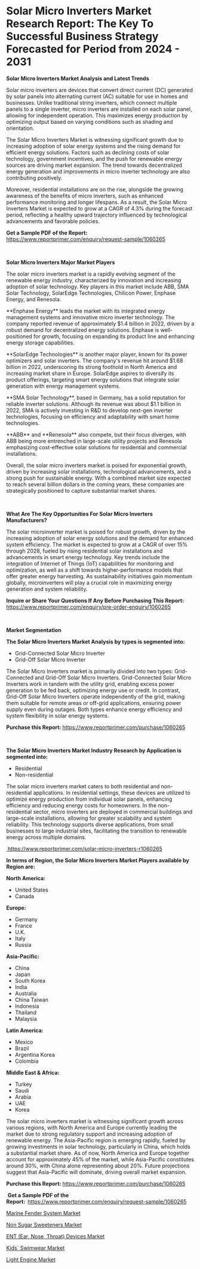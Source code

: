 <p><h1>Solar Micro Inverters Market Research Report: The Key To Successful Business Strategy Forecasted for Period from 2024 - 2031</h1></p><p><strong>Solar Micro Inverters Market Analysis and Latest Trends</strong></p>
<p><p>Solar micro inverters are devices that convert direct current (DC) generated by solar panels into alternating current (AC) suitable for use in homes and businesses. Unlike traditional string inverters, which connect multiple panels to a single inverter, micro inverters are installed on each solar panel, allowing for independent operation. This maximizes energy production by optimizing output based on varying conditions such as shading and orientation.</p><p>The Solar Micro Inverters Market is witnessing significant growth due to increasing adoption of solar energy systems and the rising demand for efficient energy solutions. Factors such as declining costs of solar technology, government incentives, and the push for renewable energy sources are driving market expansion. The trend towards decentralized energy generation and improvements in micro inverter technology are also contributing positively.</p><p>Moreover, residential installations are on the rise, alongside the growing awareness of the benefits of micro inverters, such as enhanced performance monitoring and longer lifespans. As a result, the Solar Micro Inverters Market is expected to grow at a CAGR of 4.3% during the forecast period, reflecting a healthy upward trajectory influenced by technological advancements and favorable policies.</p></p>
<p><strong>Get a Sample PDF of the Report:&nbsp;</strong> <a href="https://www.reportprimer.com/enquiry/request-sample/1060265">https://www.reportprimer.com/enquiry/request-sample/1060265</a></p>
<p>&nbsp;</p>
<p><strong>Solar Micro Inverters Major Market Players</strong></p>
<p><p>The solar micro inverters market is a rapidly evolving segment of the renewable energy industry, characterized by innovation and increasing adoption of solar technology. Key players in this market include ABB, SMA Solar Technology, SolarEdge Technologies, Chilicon Power, Enphase Energy, and Renesola.</p><p>**Enphase Energy** leads the market with its integrated energy management systems and innovative micro inverter technology. The company reported revenue of approximately $1.4 billion in 2022, driven by a robust demand for decentralized energy solutions. Enphase is well-positioned for growth, focusing on expanding its product line and enhancing energy storage capabilities.</p><p>**SolarEdge Technologies** is another major player, known for its power optimizers and solar inverters. The company's revenue hit around $1.68 billion in 2022, underscoring its strong foothold in North America and increasing market share in Europe. SolarEdge aspires to diversify its product offerings, targeting smart energy solutions that integrate solar generation with energy management systems.</p><p>**SMA Solar Technology**, based in Germany, has a solid reputation for reliable inverter solutions. Although its revenue was about $1.1 billion in 2022, SMA is actively investing in R&D to develop next-gen inverter technologies, focusing on efficiency and adaptability with smart home technologies.</p><p>**ABB** and **Renesola** also compete, but their focus diverges, with ABB being more entrenched in large-scale utility projects and Renesola emphasizing cost-effective solar solutions for residential and commercial installations.</p><p>Overall, the solar micro inverters market is poised for exponential growth, driven by increasing solar installations, technological advancements, and a strong push for sustainable energy. With a combined market size expected to reach several billion dollars in the coming years, these companies are strategically positioned to capture substantial market shares.</p></p>
<p>&nbsp;</p>
<p><strong>What Are The Key Opportunities For Solar Micro Inverters Manufacturers?</strong></p>
<p><p>The solar microinverter market is poised for robust growth, driven by the increasing adoption of solar energy solutions and the demand for enhanced system efficiency. The market is expected to grow at a CAGR of over 15% through 2028, fueled by rising residential solar installations and advancements in smart energy technology. Key trends include the integration of Internet of Things (IoT) capabilities for monitoring and optimization, as well as a shift towards higher-performance models that offer greater energy harvesting. As sustainability initiatives gain momentum globally, microinverters will play a crucial role in maximizing energy generation and system reliability.</p></p>
<p><strong>Inquire or Share Your Questions If Any Before Purchasing This Report:</strong> <a href="https://www.reportprimer.com/enquiry/pre-order-enquiry/1060265">https://www.reportprimer.com/enquiry/pre-order-enquiry/1060265</a></p>
<p>&nbsp;</p>
<p><strong>Market Segmentation</strong></p>
<p><strong>The Solar Micro Inverters Market Analysis by types is segmented into:</strong></p>
<p><ul><li>Grid-Connected Solar Micro Inverter</li><li>Grid-Off Solar Micro Inverter</li></ul></p>
<p><p>The Solar Micro Inverters market is primarily divided into two types: Grid-Connected and Grid-Off Solar Micro Inverters. Grid-Connected Solar Micro Inverters work in tandem with the utility grid, enabling excess power generation to be fed back, optimizing energy use or credit. In contrast, Grid-Off Solar Micro Inverters operate independently of the grid, making them suitable for remote areas or off-grid applications, ensuring power supply even during outages. Both types enhance energy efficiency and system flexibility in solar energy systems.</p></p>
<p><strong>Purchase this Report:&nbsp;</strong><a href="https://www.reportprimer.com/purchase/1060265">https://www.reportprimer.com/purchase/1060265</a></p>
<p>&nbsp;</p>
<p><strong>The Solar Micro Inverters Market Industry Research by Application is segmented into:</strong></p>
<p><ul><li>Residential</li><li>Non-residential</li></ul></p>
<p><p>The solar micro inverters market caters to both residential and non-residential applications. In residential settings, these devices are utilized to optimize energy production from individual solar panels, enhancing efficiency and reducing energy costs for homeowners. In the non-residential sector, micro inverters are deployed in commercial buildings and large-scale installations, allowing for greater scalability and system reliability. This technology supports diverse applications, from small businesses to large industrial sites, facilitating the transition to renewable energy across multiple domains.</p></p>
<p><a href="https://www.reportprimer.com/solar-micro-inverters-r1060265">&nbsp;https://www.reportprimer.com/solar-micro-inverters-r1060265</a></p>
<p><strong>In terms of Region, the Solar Micro Inverters Market Players available by Region are:</strong></p>
<p>
    <p> <strong> North America: </strong>
        <ul>
            <li>United States</li>
            <li>Canada</li>
        </ul>
        </p> 
    <p> <strong> Europe: </strong>
        <ul>
            <li>Germany</li>
            <li>France</li>
            <li>U.K.</li>
            <li>Italy</li>
            <li>Russia</li>
        </ul>
        </p> 
    <p> <strong> Asia-Pacific: </strong>
        <ul>
            <li>China</li>
            <li>Japan</li>
            <li>South Korea</li>
            <li>India</li>
            <li>Australia</li>
            <li>China Taiwan</li>
            <li>Indonesia</li>
            <li>Thailand</li>
            <li>Malaysia</li>
        </ul>
        </p> 
    <p> <strong> Latin America: </strong>
        <ul>
            <li>Mexico</li>
            <li>Brazil</li>
            <li>Argentina Korea</li>
            <li>Colombia</li>
        </ul>
        </p> 
    <p> <strong> Middle East & Africa: </strong>
        <ul>
            <li>Turkey</li>
            <li>Saudi</li>
            <li>Arabia</li>
            <li>UAE</li>
            <li>Korea</li>
        </ul>
    </p>
    </p>
<p><p>The solar micro inverters market is witnessing significant growth across various regions, with North America and Europe currently leading the market due to strong regulatory support and increasing adoption of renewable energy. The Asia-Pacific region is emerging rapidly, fueled by growing investments in solar technology, particularly in China, which holds a substantial market share. As of now, North America and Europe together account for approximately 45% of the market, while Asia-Pacific constitutes around 30%, with China alone representing about 20%. Future projections suggest that Asia-Pacific will dominate, driving overall market expansion.</p></p>
<p><strong>Purchase this Report: </strong><a href="https://www.reportprimer.com/purchase/1060265">https://www.reportprimer.com/purchase/1060265</a></p>
<p>&nbsp;<strong>Get a Sample PDF of the Report:&nbsp;&nbsp;</strong><a href="https://www.reportprimer.com/enquiry/request-sample/1060265">https://www.reportprimer.com/enquiry/request-sample/1060265</a></p>
<p><strong></strong></p>
<p><p><a href="https://www.linkedin.com/pulse/insights-marine-fender-system-market-players-size-geographical-4c3af">Marine Fender System Market</a></p><p><a href="https://medium.com/@airdrophot.everyday/non-sugar-sweeteners-market-trends-focusing-on-non-sugar-sweeteners-market-insight-and-forecast-57eac0b6fc82">Non Sugar Sweeteners Market</a></p><p><a href="https://github.com/NathanColeman327/Market-Research-Report-List-1/blob/main/ent-ear-nose-throat-devices-market.md">ENT (Ear, Nose, Throat) Devices Market</a></p><p><a href="https://issuu.com/reportprime-2/docs/kids-swimwear-market-size-2030.pptx_a1aaa931bf315e">Kids` Swimwear Market</a></p><p><a href="https://medium.com/@ruponmia336_54973/navigating-the-global-light-engine-market-from-trends-to-strategy-for-period-from-2024-to-2031-3f3ab4aa4425?postPublishedType=repub">Light Engine Market</a></p></p>